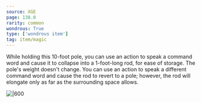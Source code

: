 ```yaml
---
source: XGE
page: 138.0
rarity: common
wondrous: True
type: ['wondrous item']
tag: item/magic
---
```


While holding this 10-foot pole, you can use an action to speak a command word and cause it to collapse into a 1-foot-long rod, for ease of storage. The pole's weight doesn't change. You can use an action to speak a different command word and cause the rod to revert to a pole; however, the rod will elongate only as far as the surrounding space allows.


![|600](https://5e.tools/img/items/XGE/Pole%20of%20Collapsing.png)